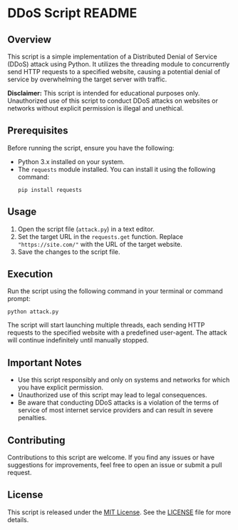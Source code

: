 # DDoS Script README

## Overview
This script is a simple implementation of a Distributed Denial of Service (DDoS) attack using Python. It utilizes the threading module to concurrently send HTTP requests to a specified website, causing a potential denial of service by overwhelming the target server with traffic.

**Disclaimer:** This script is intended for educational purposes only. Unauthorized use of this script to conduct DDoS attacks on websites or networks without explicit permission is illegal and unethical.

## Prerequisites
Before running the script, ensure you have the following:

- Python 3.x installed on your system.
- The `requests` module installed. You can install it using the following command:
  ```
  pip install requests
  ```

## Usage
1. Open the script file (`attack.py`) in a text editor.
2. Set the target URL in the `requests.get` function. Replace `"https://site.com/"` with the URL of the target website.
3. Save the changes to the script file.

## Execution
Run the script using the following command in your terminal or command prompt:
```
python attack.py
```

The script will start launching multiple threads, each sending HTTP requests to the specified website with a predefined user-agent. The attack will continue indefinitely until manually stopped.

## Important Notes
- Use this script responsibly and only on systems and networks for which you have explicit permission.
- Unauthorized use of this script may lead to legal consequences.
- Be aware that conducting DDoS attacks is a violation of the terms of service of most internet service providers and can result in severe penalties.

## Contributing
Contributions to this script are welcome. If you find any issues or have suggestions for improvements, feel free to open an issue or submit a pull request.

## License
This script is released under the [MIT License](LICENSE). See the [LICENSE](LICENSE) file for more details.